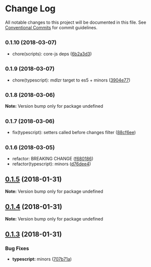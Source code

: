 # Change Log

All notable changes to this project will be documented in this file.
See [Conventional Commits](https://conventionalcommits.org) for commit guidelines.

<a name="0.1.10"></a>
## <small>0.1.10 (2018-03-07)</small>

* chore(scripts): core-js deps ([6b2a3d3](https://github.com/wallaroo/mdlzr/commit/6b2a3d3))




<a name="0.1.9"></a>
## <small>0.1.9 (2018-03-07)</small>

* chore(typescript): mdlzr target to es5 + minors ([3904e77](https://github.com/wallaroo/mdlzr/commit/3904e77))




<a name="0.1.8"></a>
## <small>0.1.8 (2018-03-06)</small>





**Note:** Version bump only for package undefined

<a name="0.1.7"></a>
## <small>0.1.7 (2018-03-06)</small>

* fix(typescript): setters called before changes filter ([88cf6ee](https://github.com/wallaroo/mdlzr/commit/88cf6ee))




<a name="0.1.6"></a>
## <small>0.1.6 (2018-03-05)</small>

* refactor: BREAKING CHANGE ([f680186](https://github.com/wallaroo/mdlzr/commit/f680186))
* refactor(typescript): minors ([d76dee4](https://github.com/wallaroo/mdlzr/commit/d76dee4))




<a name="0.1.5"></a>
## [0.1.5](https://github.com/wallaroo/mdlzr/compare/v0.1.4...v0.1.5) (2018-01-31)




**Note:** Version bump only for package undefined

<a name="0.1.4"></a>
## [0.1.4](https://github.com/wallaroo/mdlzr/compare/v0.1.3...v0.1.4) (2018-01-31)




**Note:** Version bump only for package undefined

<a name="0.1.3"></a>
## [0.1.3](https://github.com/wallaroo/mdlzr/compare/v0.1.2...v0.1.3) (2018-01-31)


### Bug Fixes

* **typescript:** minors ([707b71a](https://github.com/wallaroo/mdlzr/commit/707b71a))
